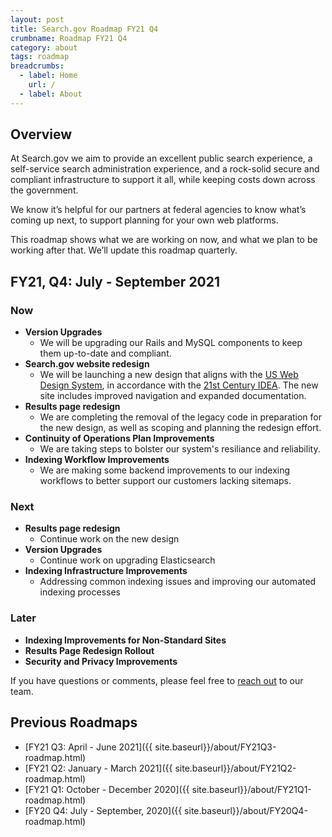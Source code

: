 ```yaml
---
layout: post
title: Search.gov Roadmap FY21 Q4
crumbname: Roadmap FY21 Q4
category: about
tags: roadmap
breadcrumbs:
  - label: Home
    url: /
  - label: About
---
```


## Overview

At Search.gov we aim to provide an excellent public search experience, a self-service search administration experience, and a rock-solid secure and compliant infrastructure to support it all, while keeping costs down across the government.

We know it’s helpful for our partners at federal agencies to know what’s coming up next, to support planning for your own web platforms. 

This roadmap shows what we are working on now, and what we plan to be working after that. We’ll update this roadmap quarterly.


## FY21, Q4: July - September 2021

### Now

* **Version Upgrades**
  * We will be upgrading our Rails and MySQL components to keep them up-to-date and compliant. 
* **Search.gov website redesign**
  * We will be launching a new design that aligns with the [US Web Design System](https://designsystem.digital.gov/), in accordance with the [21st Century IDEA](https://digital.gov/resources/21st-century-integrated-digital-experience-act/). The new site includes improved navigation and expanded documentation.
* **Results page redesign** 
  * We are completing the removal of the legacy code in preparation for the new design, as well as scoping and planning the redesign effort. 
* **Continuity of Operations Plan Improvements** 
  * We are taking steps to bolster our system's resiliance and reliability.
* **Indexing Workflow Improvements** 
  * We are making some backend improvements to our indexing workflows to better support our customers lacking sitemaps.

### Next

* **Results page redesign**
  * Continue work on the new design
* **Version Upgrades**
  * Continue work on upgrading Elasticsearch
* **Indexing Infrastructure Improvements**
  * Addressing common indexing issues and improving our automated indexing processes 

### Later

* **Indexing Improvements for Non-Standard Sites**
* **Results Page Redesign Rollout**
* **Security and Privacy Improvements**

If you have questions or comments, please feel free to [reach out](mailto:search@support.digitalgov.gov) to our team.

## Previous Roadmaps

* [FY21 Q3: April - June 2021]({{ site.baseurl}}/about/FY21Q3-roadmap.html)
* [FY21 Q2: January - March 2021]({{ site.baseurl}}/about/FY21Q2-roadmap.html)
* [FY21 Q1: October - December 2020]({{ site.baseurl}}/about/FY21Q1-roadmap.html)
* [FY20 Q4: July - September, 2020]({{ site.baseurl}}/about/FY20Q4-roadmap.html)